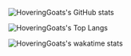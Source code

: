 <!--
**HoveringGoat/HoveringGoat** is a ✨ _special_ ✨ repository because its `README.md` (this file) appears on your GitHub profile.

Here are some ideas to get you started:

- 🔭 I’m currently working on ...
- 🌱 I’m currently learning ...
- 👯 I’m looking to collaborate on ...
- 🤔 I’m looking for help with ...
- 💬 Ask me about ...
- 📫 How to reach me: ...
- 😄 Pronouns: ...
- ⚡ Fun fact: ...
-->
![HoveringGoats's GitHub stats](https://github-readme-stats.vercel.app/api?username=hoveringgoat&count_private=true)

![HoveringGoats's Top Langs](https://github-readme-stats.vercel.app/api/top-langs/?username=hoveringgoat&exclude_repo=FlabbyBird)

![HoveringGoats's wakatime stats](https://github-readme-stats.vercel.app/api/wakatime?username=HoveringGoat)
